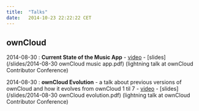 ```yaml
---
title:  "Talks"
date:   2014-10-23 22:22:22 CET
---
```


ownCloud
--------

2014-08-30
:	**Current State of the Music App** - [video](http://youtu.be/gKOUSFxndrM) - [slides](/slides/2014-08-30 ownCloud music app.pdf) (lightning talk at ownCloud Contributor Conference)

2014-08-30
:	**ownCloud Evolution** - a talk about previous versions of ownCloud and how it evolves from ownCloud 1 til 7 - [video](http://youtu.be/0pGJmHfYJEw) - [slides](/slides/2014-08-30 ownCloud evolution.pdf) (lightning talk at ownCloud Contributor Conference)
